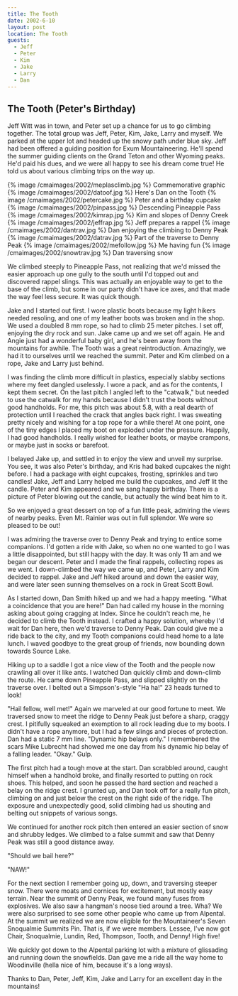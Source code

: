 ```yaml
---
title: The Tooth
date: 2002-6-10
layout: post
location: The Tooth
guests:
  - Jeff
  - Peter
  - Kim
  - Jake
  - Larry
  - Dan
---
```


The Tooth (Peter's Birthday)
--------

Jeff Witt was in town, and Peter set up a chance for us to go climbing
together. The total group was Jeff, Peter, Kim, Jake, Larry and myself. We
parked at the upper lot and headed up the snowy path under blue sky.  Jeff had
been offered a guiding position for Exum Mountaineering. He'll spend the summer
guiding clients on the Grand Teton and other Wyoming peaks. He'd paid his dues,
and we were all happy to see his dream come true! He told us about various
climbing trips on the way up.


{% image /cmaimages/2002/meplasclimb.jpg %}
Commemorative graphic
{% image /cmaimages/2002/datoof.jpg %}
Here's Dan on the Tooth
{% image /cmaimages/2002/petercake.jpg %}
Peter and a birthday cupcake
{% image /cmaimages/2002/pinpass.jpg %}
Descending Pineapple Pass
{% image /cmaimages/2002/kimrap.jpg %}
Kim and slopes of Denny Creek
{% image /cmaimages/2002/jeffrap.jpg %}
Jeff prepares a rappel
{% image /cmaimages/2002/dantrav.jpg %}
Dan enjoying the climbing to Denny Peak
{% image /cmaimages/2002/datrav.jpg %}
Part of the traverse to Denny Peak
{% image /cmaimages/2002/mefollow.jpg %}
Me having fun
{% image /cmaimages/2002/snowtrav.jpg %}
Dan traversing snow


We climbed steeply to Pineapple Pass, not realizing that we'd missed
the easier approach up one gully to the south until I'd topped out and
discovered rappel slings. This was actually an enjoyable way to get to
the base of the climb, but some in our party didn't have ice axes, and
that made the way feel less secure. It was quick though.


Jake and I started out first. I wore plastic boots because my light
hikers needed resoling, and one of my leather boots was broken and in
the shop. We used a doubled 8 mm rope, so had to climb 25 meter
pitches. I set off, enjoying the dry rock and sun.  Jake came up and
we set off again. He and Angie just had a wonderful baby girl, and
he's been away from the mountains for awhile. The Tooth was a great
reintroduction. Amazingly, we had it to ourselves until we reached the
summit. Peter and Kim climbed on a rope, Jake and Larry just behind.


I was finding the climb more difficult in plastics, especially slabby
sections where my feet dangled uselessly. I wore a pack, and as for
the contents, I kept them secret. On the last pitch I angled left to
the "catwalk," but needed to use the catwalk for my hands because I
didn't trust the boots without good handholds. For me, this pitch was
about 5.8, with a real dearth of protection until I reached the crack
that angles back right. I was sweating pretty nicely and wishing for a
top rope for a while there! At one point, one of the tiny edges I
placed my boot on exploded under the pressure. Happily, I had good
handholds.  I really wished for leather boots, or maybe crampons, or
maybe just in socks or barefoot.


I belayed Jake up, and settled in to enjoy the view and unveil my
surprise. You see, it was also Peter's birthday, and Kris had baked
cupcakes the night before. I had a package with eight cupcakes,
frosting, sprinkles and two candles! Jake, Jeff and Larry helped me
build the cupcakes, and Jeff lit the candle. Peter and Kim appeared
and we sang happy birthday. There is a picture of Peter blowing out
the candle, but actually the wind beat him to it.


So we enjoyed a great dessert on top of a fun little peak, admiring
the views of nearby peaks. Even Mt. Rainier was out in full
splendor. We were so pleased to be out!


I was admiring the traverse over to 
Denny Peak and trying to entice
some companions.  I'd gotten a ride with Jake, so when no one wanted
to go I was a little disappointed, but still happy with the day. It
was only 11 am and we began our descent. Peter and I made the final
rappels, collecting ropes as we went. I down-climbed the way we came
up, and Peter, Larry and Kim decided to rappel. Jake and Jeff hiked
around and down the easier way, and were later seen sunning themselves
on a rock in Great Scott Bowl.


As I started down, 
Dan Smith hiked up and we had a happy
meeting. "What a coincidence that you are here!" Dan had called my
house in the morning asking about going cragging at Index. Since he
couldn't reach me, he decided to climb the Tooth instead. I crafted a
happy solution, whereby I'd wait for Dan here, then we'd traverse to
Denny Peak. Dan could give me a ride back to the city, and my Tooth
companions could head home to a late lunch. I waved goodbye to the
great group of friends, now bounding down towards Source Lake.


Hiking up to a saddle I got a nice view of the Tooth and the people
now crawling all over it like ants. I watched Dan quickly climb and
down-climb the route. He came down Pineapple Pass, and slipped slightly
on the traverse over. I belted out a Simpson's-style "Ha ha!" 23 heads
turned to look!


"Hail fellow, well met!" Again we marveled at our good fortune to
meet. We traversed snow to meet the ridge to Denny Peak just before a
sharp, craggy crest. I pitifully squeaked an exemption to all rock
leading due to my boots. I didn't have a rope anymore, but I had a few
slings and pieces of protection. Dan had a static 7 mm line.  "Dynamic
hip belays only." I remembered the scars Mike Lubrecht had showed me
one day from his dynamic hip belay of a falling leader. "Okay." Gulp.


The first pitch had a tough move at the start. Dan scrabbled around,
caught himself when a handhold broke, and finally resorted to putting
on rock shoes. This helped, and soon he passed the hard section and
reached a belay on the ridge crest. I grunted up, and Dan took off for
a really fun pitch, climbing on and just below the crest on the right
side of the ridge. The exposure and unexpectedly good, solid climbing
had us shouting and belting out snippets of various songs.


We continued for another rock pitch then entered an easier section of
snow and shrubby ledges. We climbed to a false summit and saw that
Denny Peak was still a good distance away. 

"Should we bail here?"

"NAW!" 

For the next section I remember going up, down, and traversing
steeper snow. There were moats and cornices for excitement, but mostly
easy terrain. Near the summit of Denny Peak, we found many fuses from
explosives.  We also saw a hangman's noose tied around a tree. Wha? We
were also surprised to see some other people who came up from
Alpental. At the summit we realized we are now eligible for the
Mountaineer's Seven Snoqualmie Summits Pin. That is, if we were
members. Lessee, I've now got Chair, Snoqualmie, Lundin, Red,
Thompson, Tooth, and Denny! High five!


We quickly got down to the Alpental parking lot with a mixture of
glissading and running down the snowfields. Dan gave me a ride all the
way home to Woodinville (hella nice of him, because it's a long ways).


Thanks to Dan, Peter, Jeff, Kim, Jake and Larry for an excellent day
in the mountains!


